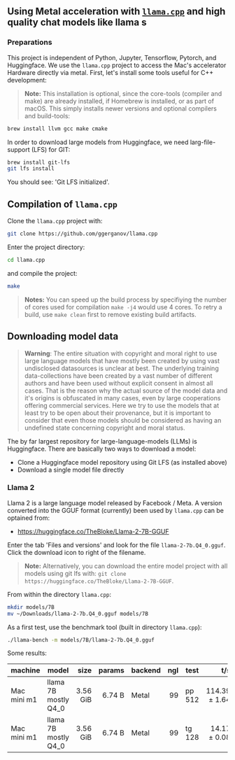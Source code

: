 ## Using Metal acceleration with [`llama.cpp`](https://github.com/ggerganov/llama.cpp) and high quality chat models like llama s

### Preparations

This project is independent of Python, Jupyter, Tensorflow, Pytorch, and Huggingface. We use the `llama.cpp` project to access the Mac's accelerator Hardware directly via metal. First, let's install some tools useful for C++ development:

> **Note:** This installation is optional, since the core-tools (compiler and make) are already installed, if Homebrew is installed, or as part of macOS. This simply installs newer versions and optional compilers and build-tools:

```bash
brew install llvm gcc make cmake
```

In order to download large models from Huggingface, we need larg-file-support (LFS) for GIT:

```bash
brew install git-lfs
git lfs install
```

You should see: 'Git LFS initialized'.

## Compilation of `llama.cpp`

Clone the `llama.cpp` project with:

```bash
git clone https://github.com/ggerganov/llama.cpp
```

Enter the project directory:

```bash
cd llama.cpp
```

and compile the project:

```bash
make
```

> **Notes:** You can speed up the build process by specifiying the number of cores used for compilation `make -j4` would use 4 cores. To retry a build, use `make clean` first to remove existing build artifacts.

## Downloading model data

> **Warning**: The entire situation with copyright and moral right to use large language models that have mostly been created by using vast undisclosed datasources is unclear at best. The underlying training data-collections have been created by a vast number of different authors and have been used without explicit consent in almost all cases. That is the reason why the actual source of the model data and it's origins is obfuscated in many cases, even by large cooperations offering commercial services. 
> Here we try to use the models that at least try to be open about their provenance, but it is important to consider that even those models should be considered as having an undefined state concerning copyright and moral status.

The by far largest repository for large-language-models (LLMs) is Huggingface. There are basically two ways to download a model:

- Clone a Huggingface model repository using Git LFS (as installed above)
- Download a single model file directly

### Llama 2

Llama 2 is a large language model released by Facebook / Meta. A version converted
into the GGUF format (currently) been used by `llama.cpp` can be optained from:

- <https://huggingface.co/TheBloke/Llama-2-7B-GGUF>

Enter the tab 'Files and versions' and look for the file `llama-2-7b.Q4_0.gguf`. Click the download icon to right of the filename.

> **Note:** Alternatively, you can download the entire model project with all models using git lfs with: `git clone https://huggingface.co/TheBloke/Llama-2-7B-GGUF`.

From within the directory `llama.cpp`:

```bash
mkdir models/7B
mv ~/Downloads/llama-2-7b.Q4_0.gguf models/7B
```

As a first test, use the benchmark tool (built in directory `llama.cpp`):

```bash
./llama-bench -m models/7B/llama-2-7b.Q4_0.gguf
```

Some results:

| machine | model | size | params | backend | ngl | test | t/s |
| ------- | ----- | ---: | -----: | ------- | --: | ---- | --: |
| Mac mini m1 | llama 7B mostly Q4_0 | 3.56 GiB | 6.74 B | Metal | 99 | pp 512 | 114.39 ± 1.64 |
| Mac mini m1 | llama 7B mostly Q4_0 | 3.56 GiB | 6.74 B | Metal | 99 | tg 128 | 14.17 ± 0.08 |
